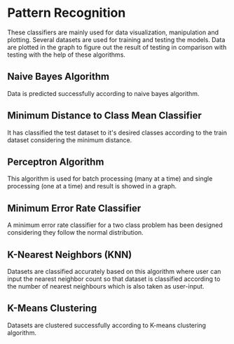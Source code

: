 # Pattern Recognition

These classifiers are mainly used for data visualization, manipulation and plotting. Several datasets are used for training and testing the models. Data are plotted in the graph to figure out the result of testing in comparison with testing with the help of these algorithms.

## Naive Bayes Algorithm 
Data is predicted successfully according to naive bayes algorithm.

## Minimum Distance to Class Mean Classifier
It has classified the test dataset to it's desired classes according to the train dataset considering the minimum distance.

## Perceptron Algorithm
This algorithm is used for batch processing (many at a time) and single processing (one at a time) and result is showed in a graph.

## Minimum Error Rate Classifier
A minimum error rate classifier for a two class problem has been designed considering they follow the normal distribution.

## K-Nearest Neighbors (KNN) 
Datasets are classified accurately based on this algorithm where user can input the nearest neighbor count so that dataset is classified according to the number of nearest neighbours which is also taken as user-input.

## K-Means Clustering
Datasets are clustered successfully according to K-means clustering algorithm.
